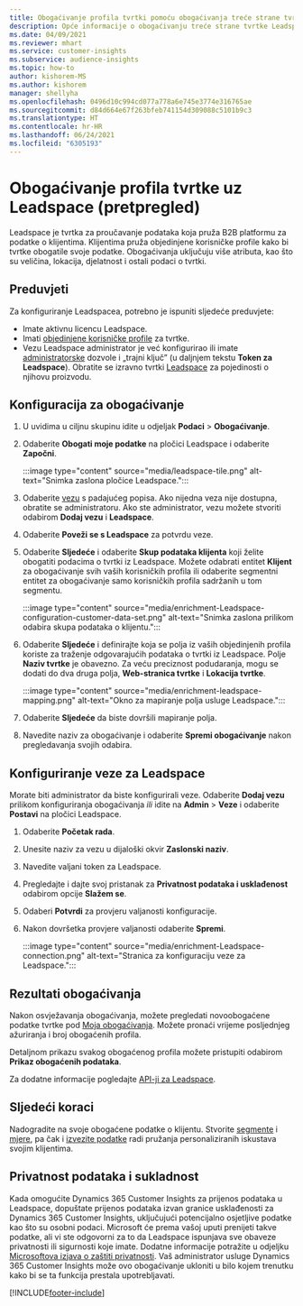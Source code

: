```yaml
---
title: Obogaćivanje profila tvrtki pomoću obogaćivanja treće strane tvrtke Leadspace
description: Opće informacije o obogaćivanju treće strane tvrtke Leadspace.
ms.date: 04/09/2021
ms.reviewer: mhart
ms.service: customer-insights
ms.subservice: audience-insights
ms.topic: how-to
author: kishorem-MS
ms.author: kishorem
manager: shellyha
ms.openlocfilehash: 0496d10c994cd077a778a6e745e3774e316765ae
ms.sourcegitcommit: d84d664e67f263bfeb741154d309088c5101b9c3
ms.translationtype: HT
ms.contentlocale: hr-HR
ms.lasthandoff: 06/24/2021
ms.locfileid: "6305193"
---
```

# <a name="enrichment-of-company-profiles-with-leadspace-preview"></a>Obogaćivanje profila tvrtke uz Leadspace (pretpregled)

Leadspace je tvrtka za proučavanje podataka koja pruža B2B platformu za podatke o klijentima. Klijentima pruža objedinjene korisničke profile kako bi tvrtke obogatile svoje podatke. Obogaćivanja uključuju više atributa, kao što su veličina, lokacija, djelatnost i ostali podaci o tvrtki.

## <a name="prerequisites"></a>Preduvjeti

Za konfiguriranje Leadspacea, potrebno je ispuniti sljedeće preduvjete:

- Imate aktivnu licencu Leadspace.
- Imati [objedinjene korisničke profile](customer-profiles.md) za tvrtke.
- Vezu Leadspace administrator je već konfigurirao ili imate [administratorske](permissions.md#administrator) dozvole i „trajni ključ” (u daljnjem tekstu **Token za Leadspace**). Obratite se izravno tvrtki [Leadspace](https://www.leadspace.com/products/leadspace-on-demand/) za pojedinosti o njihovu proizvodu.

## <a name="configure-the-enrichment"></a>Konfiguracija za obogaćivanje

1. U uvidima u ciljnu skupinu idite u odjeljak **Podaci** > **Obogaćivanje**.

1. Odaberite **Obogati moje podatke** na pločici Leadspace i odaberite **Započni**.

   :::image type="content" source="media/leadspace-tile.png" alt-text="Snimka zaslona pločice Leadspace.":::

1. Odaberite [vezu](connections.md) s padajućeg popisa. Ako nijedna veza nije dostupna, obratite se administratoru. Ako ste administrator, vezu možete stvoriti odabirom **Dodaj vezu** i **Leadspace**. 

1. Odaberite **Poveži se s Leadspace** za potvrdu veze.

1. Odaberite **Sljedeće** i odaberite **Skup podataka klijenta** koji želite obogatiti podacima o tvrtki iz Leadspace. Možete odabrati entitet **Klijent** za obogaćivanje svih vaših korisničkih profila ili odaberite segmentni entitet za obogaćivanje samo korisničkih profila sadržanih u tom segmentu.

    :::image type="content" source="media/enrichment-Leadspace-configuration-customer-data-set.png" alt-text="Snimka zaslona prilikom odabira skupa podataka o klijentu.":::

1. Odaberite **Sljedeće** i definirajte koja se polja iz vaših objedinjenih profila koriste za traženje odgovarajućih podataka o tvrtki iz Leadspace. Polje **Naziv tvrtke** je obavezno. Za veću preciznost podudaranja, mogu se dodati do dva druga polja, **Web-stranica tvrtke** i **Lokacija tvrtke**.

   :::image type="content" source="media/enrichment-leadspace-mapping.png" alt-text="Okno za mapiranje polja usluge Leadspace.":::

1. Odaberite **Sljedeće** da biste dovršili mapiranje polja.

1. Navedite naziv za obogaćivanje i odaberite **Spremi obogaćivanje** nakon pregledavanja svojih odabira.


## <a name="configure-the-connection-for-leadspace"></a>Konfiguriranje veze za Leadspace 

Morate biti administrator da biste konfigurirali veze. Odaberite **Dodaj vezu** prilikom konfiguriranja obogaćivanja *ili* idite na **Admin** > **Veze** i odaberite **Postavi** na pločici Leadspace.

1. Odaberite **Početak rada**. 

1. Unesite naziv za vezu u dijaloški okvir **Zaslonski naziv**.

1. Navedite valjani token za Leadspace.

1. Pregledajte i dajte svoj pristanak za **Privatnost podataka i usklađenost** odabirom opcije **Slažem se**.

1. Odaberi **Potvrdi** za provjeru valjanosti konfiguracije.

1. Nakon dovršetka provjere valjanosti odaberite **Spremi**.
   
   :::image type="content" source="media/enrichment-Leadspace-connection.png" alt-text="Stranica za konfiguraciju veze za Leadspace.":::

## <a name="enrichment-results"></a>Rezultati obogaćivanja

Nakon osvježavanja obogaćivanja, možete pregledati novoobogaćene podatke tvrtke pod [Moja obogaćivanja](enrichment-hub.md). Možete pronaći vrijeme posljednjeg ažuriranja i broj obogaćenih profila.

Detaljnom prikazu svakog obogaćenog profila možete pristupiti odabirom **Prikaz obogaćenih podataka**.

Za dodatne informacije pogledajte [API-ji za Leadspace](https://support.leadspace.com/hc/en-us/sections/201997649-API).

## <a name="next-steps"></a>Sljedeći koraci

Nadogradite na svoje obogaćene podatke o klijentu. Stvorite [segmente](segments.md) i [mjere](measures.md), pa čak i [izvezite podatke](export-destinations.md) radi pružanja personaliziranih iskustava svojim klijentima.

## <a name="data-privacy-and-compliance"></a>Privatnost podataka i sukladnost

Kada omogućite Dynamics 365 Customer Insights za prijenos podataka u Leadspace, dopuštate prijenos podataka izvan granice usklađenosti za Dynamics 365 Customer Insights, uključujući potencijalno osjetljive podatke kao što su osobni podaci. Microsoft će prema vašoj uputi prenijeti takve podatke, ali vi ste odgovorni za to da Leadspace ispunjava sve obaveze privatnosti ili sigurnosti koje imate. Dodatne informacije potražite u odjeljku [Microsoftova izjava o zaštiti privatnosti](https://go.microsoft.com/fwlink/?linkid=396732).
Vaš administrator usluge Dynamics 365 Customer Insights može ovo obogaćivanje ukloniti u bilo kojem trenutku kako bi se ta funkcija prestala upotrebljavati.


[!INCLUDE[footer-include](../includes/footer-banner.md)]
